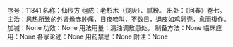 序号：11841
名称：仙传方
组成：老杉木（烧灰）、腻粉。
出处：《回春》卷七。
主治：风热所致的外肾焮赤肿痛，日夜啼叫，不数日，退皮如鸡卵壳，愈而復作。
加减：None
功效：None
用法用量：清油调敷患处。
制备方法：None
临床应用：None
各家论述：None
用药禁忌：None
附注：None

